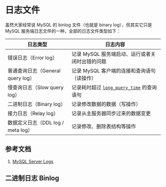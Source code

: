 # 日志文件

虽然大家经常说 MySQL 的 binlog 文件（也就是 binary log），但其实它只是 MySQL 服务端日志文件的一种，全部的日志文件类型如下：



| 日志类型                           | 日志内容                                                     |
| ---------------------------------- | ------------------------------------------------------------ |
| 错误日志（Error log）              | 记录 MySQL 服务端启动、运行或者关闭时出错的问题              |
| 普通查询日志（General query log）  | 记录 MySQL 客户端的连接和查询语句（读操作）                  |
| 慢查询日志（Slow query log）       | 记录耗时超过 [`long_query_time`](https://dev.mysql.com/doc/refman/8.0/en/server-system-variables.html#sysvar_long_query_time) 的查询语句 |
| 二进制日志（Binary log）           | 记录修改数据的数据（写操作）                                 |
| 接力日志（Relay log）              | 记录从主服务器同步过来的数据变更                             |
| 数据定义日志（DDL log / meta log） | 记录修改、删除表结构等操作                             |

## 参考文档

1. [MySQL Server Logs](https://dev.mysql.com/doc/refman/8.0/en/server-logs.html)

## 二进制日志 Binlog

<Vssue title="MySQL Log" />